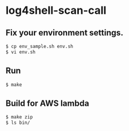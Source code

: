 # log4shell-scan-call

## Fix your environment settings.
```bash
$ cp env_sample.sh env.sh
$ vi env.sh
```

## Run
```bash
$ make
```

## Build for AWS lambda
```bash
$ make zip
$ ls bin/ 
```

